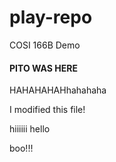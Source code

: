 # play-repo
COSI 166B Demo

#### PITO WAS HERE
HAHAHAHAHhahahaha


I modified this file!

hiiiiii
hello

boo!!!

